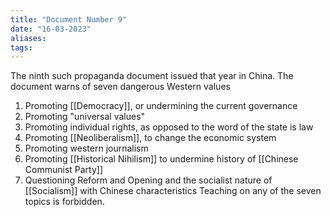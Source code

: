 ```yaml
---
title: "Document Number 9"
date: "16-03-2023"
aliases: 
tags:
---
```


 The ninth such propaganda document issued that year in China. The document warns of seven dangerous Western values
 1. Promoting [[Democracy]], or undermining the current governance
 2. Promoting "universal values"
 3. Promoting individual rights, as opposed to the word of the state is law
 4. Promoting [[Neoliberalism]], to change the economic system
 5. Promoting western journalism
 6. Promoting [[Historical Nihilism]] to undermine history of [[Chinese Communist Party]]
 7. Questioning Reform and Opening and the socialist nature of [[Socialism]] with Chinese characteristics
 Teaching on any of the seven topics is forbidden.
